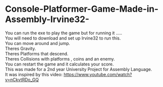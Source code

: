# Console-Platformer-Game-Made-in-Assembly-Irvine32-
You can run the exe to play the game but for running it .....   
You will need to download and set up Irvine32 to run this.    
You can move around and jump.  
Theres Gravity.  
Theres Platforms that descend.  
Theres Collisions with platforms , coins and an enemy.  
You can restart the game and it calculates your score.   
This was made for a 2nd year University Project for Assembly Language.  
It was inspired by this video:  https://www.youtube.com/watch?v=nCkvtRDo_GQ  
